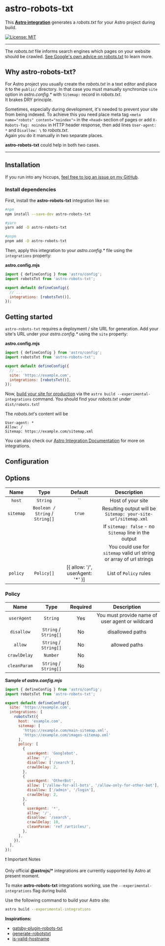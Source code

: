 # astro-robots-txt

This **[Astro integration][astro-integration]** generates a _robots.txt_ for your Astro project during build.

[![License: MIT](https://img.shields.io/badge/License-MIT-green.svg)](https://opensource.org/licenses/MIT) 

------
The _robots.txt_ file informs search engines which pages on your website should be crawled. [See Google's own advice on robots.txt](https://developers.google.com/search/docs/advanced/robots/intro) to learn more.

## Why astro-robots-txt?

For Astro project you usually create the _robots.txt_ in a text editor and place it to the `public/` directory.
In that case you must manually synchronize `site` option in _astro.config.*_ with `Sitemap:` record in _robots.txt_.  
It brakes DRY principle.  

Sometimes, especially during development, it's needed to prevent your site from being indexed. To achieve this you need place meta tag `<meta name="robots" content="noindex">` in the `<head>` section of pages or add `X-Robots-Tag: noindex` in HTTP header response, then add lines `User-agent: *` and `Disallow: \` to _robots.txt_.  
Again you do it manually in two separate places.

**astro-robots-txt** could help in both two cases.

------

## Installation

If you run into any hiccups, [feel free to log an issue on my GitHub](https://github.com/alextim/astro-robots-txt/issues).

### Install dependencies

First, install the **astro-robots-txt** integration like so:

```sh
#npm
npm install --save-dev astro-robots-txt

#yarn
yarn add -D astro-robots-txt

#pnpm
pnpm add -D astro-robots-txt
```

Then, apply this integration to your _astro.config.*_ file using the `integrations` property:

**astro.config.mjs**

```js
import { defineConfig } from 'astro/config';
import robotsTxt from 'astro-robots-txt';

export default defineConfig({
  // ...
  integrations: [robotsTxt()],
});
```

## Getting started

`astro-robots-txt` requires a deployment / site URL for generation. Add your site's URL under your _astro.config.*_ using the `site` property:

**astro.config.mjs**

```js
import { defineConfig } from 'astro/config';
import robotsTxt from 'astro-robots-txt';

export default defineConfig({
  // ...
  site: 'https://example.com',
  integrations: [robotsTxt()],
});
```

Now, [build your site for production](https://docs.astro.build/en/reference/cli-reference/#astro-build) via the `astro build --experimental-integrations` command. You should find your _robots.txt_ under `dist/robots.txt`!

The _robots.txt_'s content will be

```text
User-agent: *
Allow: /
Sitemap: https://example.com/sitemap.xml
```

You can also check our [Astro Integration Documentation][astro-integration] for more on integrations.

## Configuration

## Options

|   Name    |              Type               |             Default              |                             Description                              |
| :-------: | :-----------------------------: | :------------------------------: | :------------------------------------------------------------------: |
|  `host`   |            `String`             |                ``                |                          Host of your site                           |
| `sitemap` | `Boolean / String` / `String[]` |              `true`              |    Resulting output will be `Sitemap: your-site-url/sitemap.xml`     |
|           |                                 |                                  |        If `sitemap: false` - no `Sitemap` line in the output         |
|           |                                 |                                  | You could use for `sitemap` valid url string or array of url strings |
| `policy`  |           `Policy[]`            | [{ allow: '/', userAgent: '*' }] |                        List of `Policy` rules                        |

### Policy

|     Name     |         Type          | Required |                   Description                   |
| :----------: | :-------------------: | :------: | :---------------------------------------------: |
| `userAgent`  |       `String`        |   Yes    | You must provide name of user agent or wildcard |
|  `disallow`  | `String` / `String[]` |    No    |                disallowed paths                 |
|   `allow`    | `String` / `String[]` |    No    |                  allowed paths                  |
| `crawlDelay` |       `Number`        |    No    |                                                 |
| `cleanParam` | `String` / `String[]` |    No    |                                                 |

**Sample of _astro.config.mjs_**

```js
import { defineConfig } from 'astro/config';
import robotsTxt from 'astro-robots-txt';

export default defineConfig({
  site: 'https://example.com',
  integrations: [
    robotsTxt({
      host: 'example.com',
      sitemap: [
        'https://example.com/main-sitemap.xml', 
        'https://example.com/images-sitemap.xml'
      ],
      policy: [
        {
          userAgent: 'Googlebot',
          allow: '/',
          disallow: ['/search'],
          crawlDelay: 2,
        },
        {
          userAgent: 'OtherBot',
          allow: ['/allow-for-all-bots', '/allow-only-for-other-bot'],
          disallow: ['/admin', '/login'],
          crawlDelay: 2,
        },
        {
          userAgent: '*',
          allow: '/',
          disallow: '/search',
          crawlDelay: 10,
          cleanParam: 'ref /articles/',
        },
      ],
    }),
  ],
});
```

:exclamation: Important Notes

Only official **@astrojs/\*** integrations are currently supported by Astro at present moment.  

To make **astro-robots-txt** integrations working, use the `--experimental-integrations` flag during build.  

Use the following command to build your Astro site:

```sh
astro build --experimental-integrations
```

[astro-integration]: https://docs.astro.build/en/guides/integrations-guide/


**Inspirations:**

- [gatsby-plugin-robots-txt](https://github.com/mdreizin/gatsby-plugin-robots-txt)
- [generate-robotstxt](https://github.com/itgalaxy/generate-robotstxt)
- [is-valid-hostname](https://github.com/miguelmota/is-valid-hostname)
